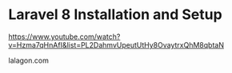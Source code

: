 # Laravel 8 Installation and Setup

https://www.youtube.com/watch?v=Hzma7qHnAfI&list=PL2DahmvUpeutUtHy8OvaytrxQhM8qbtaN



lalagon.com